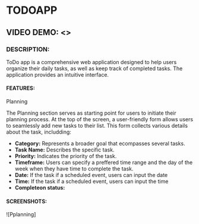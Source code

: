# TODOAPP
## VIDEO DEMO: <>
### DESCRIPTION:
ToDo app is a comprehensive web application designed to help users organize their daily tasks, as well as keep track of completed tasks.
The application provides an intuitive interface.

#### FEATURES:
Planning

The Planning section serves as starting point for users to initiate their planning process.
At the top of the screen, a user-friendly form allows users to seamlessly add new tasks to
their list. This form collects various details about the task, includding:

- **Category:** Represents a broader goal that ecompasses several tasks.
- **Task Name:** Describes the specific task.
- **Priority:** Indicates the priority of the task.
- **Timeframe:** Users can specify a preffered time range and the day of the week when they have time to complete the task.
- **Date:** If the task if a scheduled event, users can input the date
- **Time:** If the task if a scheduled event, users can input the time
- **Completeon status:**
#### SCREENSHOTS:
![Pplanning]
